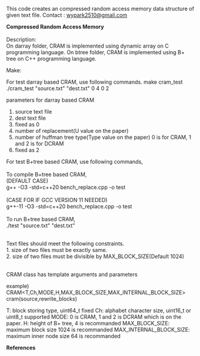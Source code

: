 This code creates an compressed random access memory data structure of given text file.
Contact : wypark2510@gmail.com

**Compressed Random Access Memory**
<br/>
<br/>
Description:<br/>
On darray folder, CRAM is implemented using dynamic array on C programming language.
On btree folder, CRAM is implemented using B+ tree on C++ programming language.

Make:<br/>

For test darray based CRAM, use following commands.
make cram_test
./cram_test "source.txt" "dest.txt" 0 4 0 2

parameters for darray based CRAM
1. source text file
2. dest text file
3. fixed as 0
4. number of replacement(U value on the paper)
5. number of huffman tree type(Type value on the paper)
0 is for CRAM, 1 and 2 is for DCRAM
6. fixed as 2

For test B+tree based CRAM, use following commands,<br/>
<br/>
To compile B+tree based CRAM,<br/>
(DEFAULT CASE)<br/>
<tab/>g++ -O3 -std=c++20 bench_replace.cpp -o test       <br/><br/>
(CASE FOR IF GCC VERSION 11 NEEDED)<br/>
<tab/>g++-11 -O3 -std=c++20 bench_replace.cpp -o test    <br/>
<br/>
To run B+tree based CRAM,<br/>
  ./test "source.txt" "dest.txt"<br/>
  
<br/>
Text files should meet the following constraints.<br/>
1. size of two files must be exactly same.<br/>
2. size of two files must be divisible by MAX_BLOCK_SIZE(Default 1024)<br/><br/>

CRAM class has template arguments and parameters

example)
CRAM<T,Ch,MODE,H,MAX_BLOCK_SIZE,MAX_INTERNAL_BLOCK_SIZE> cram(source,rewrite_blocks)

T: block storing type, uint64_t fixed
Ch: alphabet character size, uint16_t or uint8_t supported
MODE: 0 is CRAM, 1 and 2 is DCRAM which is on the paper.
H: height of B+ tree, 4 is recommanded
MAX_BLOCK_SIZE: maximum block size 1024 is recommanded
MAX_INTERNAL_BLOCK_SIZE: maximum inner node size 64 is recommanded


**References**<br/>
